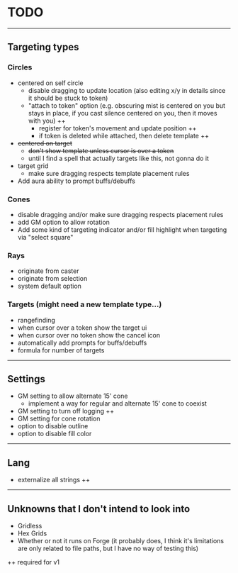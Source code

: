 # TODO

---

## Targeting types
### Circles
  - centered on self circle
    - disable dragging to update location (also editing x/y in details since it should be stuck to token)
    - "attach to token" option (e.g. obscuring mist is centered on you but stays in place, if you cast silence centered on you, then it moves with you) ++
      - register for token's movement and update position ++
      - if token is deleted while attached, then delete template ++
  - ~~centered on target~~
    - ~~don't show template unless cursor is over a token~~
    - until I find a spell that actually targets like this, not gonna do it
  - target grid
    - make sure dragging respects template placement rules
  - Add aura ability to prompt buffs/debuffs

### Cones
- disable dragging and/or make sure dragging respects placement rules
- add GM option to allow rotation
- Add some kind of targeting indicator and/or fill highlight when targeting via "select square"

### Rays
- originate from caster
- originate from selection
- system default option

### Targets (might need a new template type...)
- rangefinding
- when cursor over a token show the target ui
- when cursor over no token show the cancel icon
- automatically add prompts for buffs/debuffs
- formula for number of targets

---

## Settings
- GM setting to allow alternate 15' cone
  - implement a way for regular and alternate 15' cone to coexist
- GM setting to turn off logging ++
- GM setting for cone rotation
- option to disable outline
- option to disable fill color

---

## Lang
- externalize all strings ++

---

## Unknowns that I don't intend to look into
- Gridless
- Hex Grids
- Whether or not it runs on Forge (it probably does, I think it's limitations are only related to file paths, but I have no way of testing this)

++ required for v1
